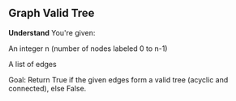 ## Graph Valid Tree
**Understand**
You're given:

An integer n (number of nodes labeled 0 to n-1)

A list of edges

Goal:
Return True if the given edges form a valid tree (acyclic and connected), else False.